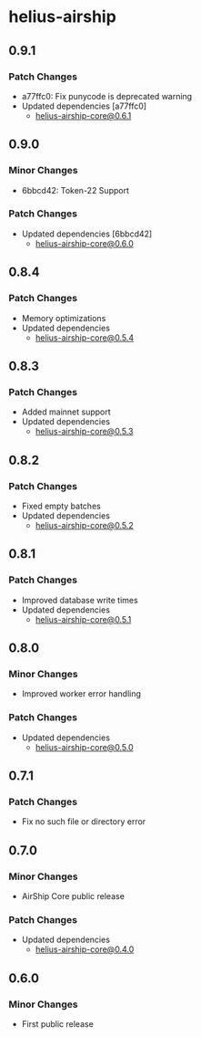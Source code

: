 # helius-airship

## 0.9.1

### Patch Changes

- a77ffc0: Fix punycode is deprecated warning
- Updated dependencies [a77ffc0]
  - helius-airship-core@0.6.1

## 0.9.0

### Minor Changes

- 6bbcd42: Token-22 Support

### Patch Changes

- Updated dependencies [6bbcd42]
  - helius-airship-core@0.6.0

## 0.8.4

### Patch Changes

- Memory optimizations
- Updated dependencies
  - helius-airship-core@0.5.4

## 0.8.3

### Patch Changes

- Added mainnet support
- Updated dependencies
  - helius-airship-core@0.5.3

## 0.8.2

### Patch Changes

- Fixed empty batches
- Updated dependencies
  - helius-airship-core@0.5.2

## 0.8.1

### Patch Changes

- Improved database write times
- Updated dependencies
  - helius-airship-core@0.5.1

## 0.8.0

### Minor Changes

- Improved worker error handling

### Patch Changes

- Updated dependencies
  - helius-airship-core@0.5.0

## 0.7.1

### Patch Changes

- Fix no such file or directory error

## 0.7.0

### Minor Changes

- AirShip Core public release

### Patch Changes

- Updated dependencies
  - helius-airship-core@0.4.0

## 0.6.0

### Minor Changes

- First public release
